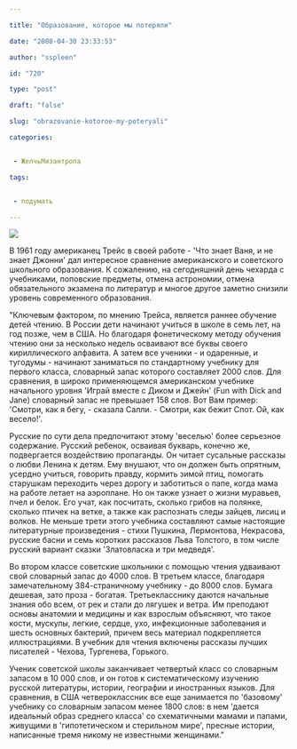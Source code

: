 ```yaml
---

title: "Образование, которое мы потеряли"

date: "2008-04-30 23:33:53"

author: "sspleen"

id: "720"

type: "post"

draft: "false"

slug: "obrazovanie-kotoroe-my-poteryali"

categories:


 - ЖелчьМизантропа

tags:


 - подумать

---
```

[![](/uploads/2012/05/советская-школа.jpg)](/2008/04/obrazovanie-kotoroe-my-poteryali/sovetskaya-shkola/)  
  
В 1961 году американец Трейс в своей работе - 'Что знает Ваня, и не знает Джонни' дал интересное сравнение американского и советского школьного образования. К сожалению, на сегодняшний день чехарда с учебниками, поповские предметы, отмена астрономии, отмена обязательного экзамена по литератур и многое другое заметно снизили уровень современного образования.  
  
"Ключевым фактором, по мнению Трейса, является раннее обучение детей чтению. В России дети начинают учиться в школе в семь лет, на год позже, чем в США. Но благодаря фонетическому методу обучения чтению они за несколько недель осваивают все буквы своего кириллического алфавита. А затем все ученики - и одаренные, и тугодумы - начинают заниматься по стандартному учебнику для первого класса, словарный запас которого составляет 2000 слов. Для сравнения, в широко применяющемся американском учебнике начального уровня 'Играй вместе с Диком и Джейн' (Fun with Dick and Jane) словарный запас не превышает 158 слов. Вот Вам пример: 'Смотри, как я бегу, - сказала Салли. - Смотри, как бежит Спот. Ой, как весело!'.  
  
Русские по сути дела предпочитают этому 'веселью' более серьезное содержание. Русский ребенок, осваивая букварь, конечно же, подвергается воздействию пропаганды. Он читает сусальные рассказы о любви Ленина к детям. Ему внушают, что он должен быть опрятным, усердно учиться, говорить правду, кормить зимой птиц, помогать старушкам переходить через дорогу и заботиться о папе, когда мама на работе летает на аэроплане. Но он также узнает о жизни муравьев, пчел и белок. Его учат, как посчитать, сколько грибов на полянке, сколько птичек на ветке, а также как распознать следы зайцев, лисиц и волков. Не меньше трети этого учебника составляют самые настоящие литературные произведения - стихи Пушкина, Лермонтова, Некрасова, русские басни и семь коротких рассказов Льва Толстого, в том числе русский вариант сказки 'Златовласка и три медведя'.  
  
Во втором классе советские школьники с помощью чтения удваивают свой словарный запас до 4000 слов. В третьем классе, благодаря замечательному 384-страничному учебнику - до 8000 слов. Бумага дешевая, зато проза - богатая. Третьекласснику даются начальные знания обо всем, от рек и стали до лягушек и ветра. Им преподают основы анатомии и медицины и как взрослым объясняют, что такое кости, мускулы, легкие, сердце, ухо, инфекционные заболевания и шесть основных бактерий, причем весь материал подкрепляется иллюстрациями. В учебник для чтения включены рассказы лучших писателей - Чехова, Тургенева, Горького.  
  
Ученик советской школы заканчивает четвертый класс со словарным запасом в 10 000 слов, и он готов к систематическому изучению русской литературы, истории, географии и иностранных языков. Для сравнения, в США четвероклассник все еще занимается по 'базовому' учебнику со словарным запасом менее 1800 слов: в нем 'дается идеальный образ среднего класса' со схематичными мамами и папами, живущими в 'гипотетическом и стерильном мире', пресные истории, написанные тремя никому не известными женщинами."